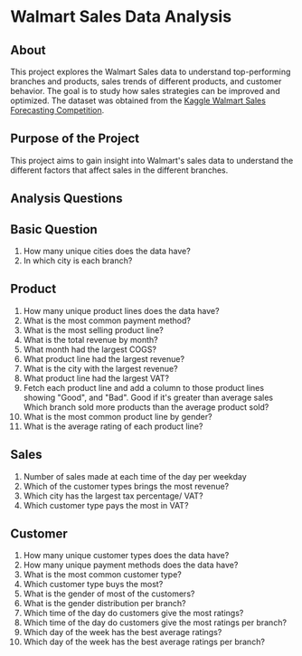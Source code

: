 # Walmart Sales Data Analysis

## About
This project explores the Walmart Sales data to understand top-performing branches and products, sales trends of different products, and customer behavior. The goal is to study how sales strategies can be improved and optimized. The dataset was obtained from the [Kaggle Walmart Sales Forecasting Competition](https://www.kaggle.com/c/walmart-recruiting-store-sales-forecasting).


## Purpose of the Project
This project aims to gain insight into Walmart's sales data to understand the different factors that affect sales in the different branches.

## Analysis Questions

## Basic Question
1) How many unique cities does the data have?
2) In which city is each branch?

## Product
1) How many unique product lines does the data have?
2) What is the most common payment method?
3) What is the most selling product line?
4) What is the total revenue by month?
5) What month had the largest COGS?
6) What product line had the largest revenue?
7) What is the city with the largest revenue?
8) What product line had the largest VAT?
9) Fetch each product line and add a column to those product lines showing "Good", and "Bad". Good if it's greater than average sales
   Which branch sold more products than the average product sold?
10) What is the most common product line by gender?
11) What is the average rating of each product line?

## Sales
1) Number of sales made at each time of the day per weekday
2) Which of the customer types brings the most revenue?
3) Which city has the largest tax percentage/ VAT?
4) Which customer type pays the most in VAT?

## Customer
1) How many unique customer types does the data have?
2) How many unique payment methods does the data have?
3) What is the most common customer type?
4) Which customer type buys the most?
5) What is the gender of most of the customers?
6) What is the gender distribution per branch?
7) Which time of the day do customers give the most ratings?
8) Which time of the day do customers give the most ratings per branch?
9) Which day of the week has the best average ratings?
10) Which day of the week has the best average ratings per branch?


